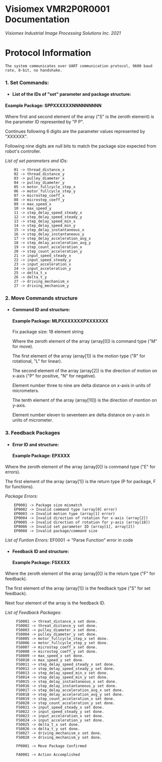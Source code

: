 # **Visiomex VMR2P0R0001 Documentation**

*Visiomex Industrial Image Processing Solutions Inc. 2021*  

# Protocol Information

	The system communicates over UART communication protocol, 9600 baud rate, 8-bit, no handshake.

### 1. Set Commands:

- #### List of the IDs of "set" parameter and package structure:
#### Example Package: SPPXXXXXXNNNNNNNNN   

Where first and second element of the array ("S" is the zeroth element) is the parameter ID represented by "P P".

Continues following 6 digits are the parameter values represented by "XXXXXX".

Following nine digits are null bits to match the package size expected from robot's controller.

*List of set parameters and IDs:*

		01 -> thread_distance_x
		02 -> thread_distance_y
		03 -> pulley_diameter_x
		04 -> pulley_diameter_y
		05 -> motor_fullcycle_step_x
		06 -> motor_fullcycle_step_y
		07 -> microstep_coeff_x
		08 -> microstep_coeff_y
		09 -> max_speed_x
		10 -> max_speed_y
		11 -> step_delay_speed_steady_x
		12 -> step_delay_speed_steady_y
		13 -> step_delay_speed_min_x
		14 -> step_delay_speed_min_y
		15 -> step_delay_instantaneous_x
		16 -> step_delay_instantaneous_y
		17 -> step_delay_acceleration_avg_x
		18 -> step_delay_acceleration_avg_y
		19 -> step_count_acceleration_x
		20 -> step_count_acceleration_y
		21 -> input_speed_steady_x
		22 -> input_speed_steady_y
		23 -> input_acceleration_x
		24 -> input_acceleration_y
		25 -> delta_t_x
		26 -> delta_t_y
		27 -> driving_mechanism_x
		27 -> driving_mechanism_y

### 2. Move Commands structure
- #### Command ID and structure:
  #### Example Package: MLPXXXXXXXPXXXXXXX

	Fix package size: 18 element string

	Where the zeroth element of the array (array[0]) is command type ("M" for move).

	The first element of the array (array[1]) is the motion type ("R" for rotational, "L" for linear).

	The second element of the array (array[2]) is the direction of motion on x-axis ("P" for positive, "N" for negative).

	Element number three to nine are delta distance on x-axis in units of micrometers.

	The tenth element of the array (array[10]) is the direction of montion on y-axis.

	Element number eleven to seventeen are delta distance on y-axis in units of micrometer.

### 3. Feedback Packages
- #### Error ID and structure:
	#### Example Package: EPXXXX

Where the zeroth element of the array (array[0]) is command type ("E" for errors).

The first element of the array (array[1]) is the return type (P for package, F for functions).

*Package Errors:*

		EP0001 -> Package size mismatch
		EP0002 -> Invalid command type (array[0] error)
		EP0003 -> Invalid motion type (array[1] error)
		EP0004 -> Invalid direction of rotation for x-axis (array[2])
		EP0005 -> Invalid direction of rotation for y-axis (array[10])
		EP0006 -> Invalid set parameter ID (array[1], array[2])
		EP0008 -> Invalid package/command size

*List of Funtion Errors:*
	  EF0001 -> "Parse Function" error in code

- #### Feedback ID and structure:
  #### Example Package: FSXXXX

Where the zeroth element of the array (array[0]) is  the return type ("F" for feedback).

The first element of the array (array[1]) is the feedback type ("S" for set feedback).

Next four element of the array is the feedback ID.

*List of Feedback Packages:*

		 FS0001 -> threat_distance_x set done.
		 FS0002 -> threat_distance_y set done.
		 FS0003 -> pulley_diameter_x set done.
		 FS0004 -> pulley_diameter_y set done.
		 FS0005 -> motor_fullcycle_step_x set done.
		 FS0006 -> motor_fullcycle_step_y set done.
		 FS0007 -> microstep_coeff_x set done.
		 FS0008 -> microstep_coeff_y set done.
		 FS0009 -> max_speed_x set done.
		 FS0010 -> max_speed_y set done.
		 FS0011 -> step_delay_speed_steady_x set done.
		 FS0012 -> step_delay_speed_steady_y set done.
		 FS0013 -> step_delay_speed_min_x set done.
		 FS0014 -> step_delay_speed_min_y set done.
		 FS0015 -> step_delay_instantaneous_x set done.
		 FS0016 -> step_delay_instantaneous_y set done.
		 FS0017 -> step_delay_acceleration_avg_x set done.
		 FS0018 -> step_delay_acceleration_avg_y set done.
		 FS0019 -> step_count_acceleration_x set done.
		 FS0020 -> step_count_acceleration_y set done.
		 FS0021 -> input_speed_steady_x set done.
		 FS0022 -> input_speed_steady_y set done.
		 FS0023 -> input_acceleration_x set done.
		 FS0024 -> input_acceleration_y set done.
		 FS0025 -> delta_t_x set done.
		 FS0026 -> delta_t_y set done.
		 FS0027 -> driving_mechanism_x set done.
		 FS0028 -> driving_mechanism_y set done.

		 FP0001 -> Move Package Confirmed

		 FA0001 -> Action Accomplished
